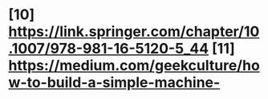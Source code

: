 # [10] https://link.springer.com/chapter/10.1007/978-981-16-5120-5_44 [11] https://medium.com/geekculture/how-to-build-a-simple-machine-